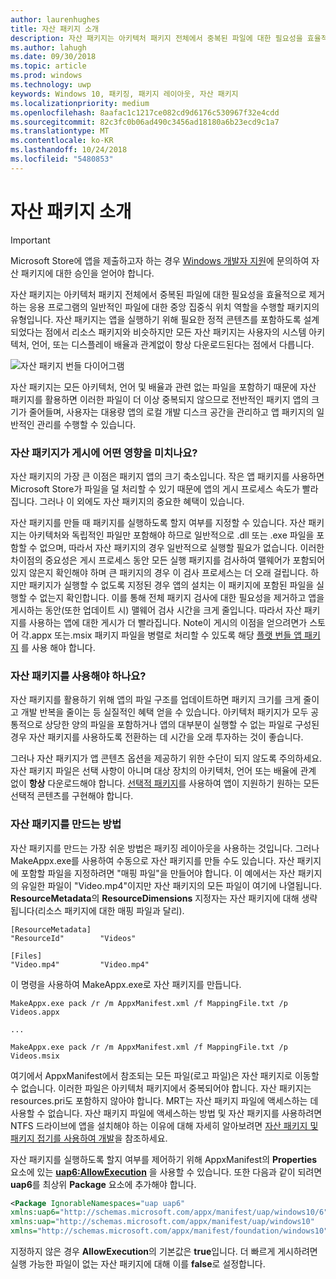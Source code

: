 ```yaml
---
author: laurenhughes
title: 자산 패키지 소개
description: 자산 패키지는 아키텍처 패키지 전체에서 중복된 파일에 대한 필요성을 효율적으로 제거하는 응용 프로그램의 일반적인 파일에 대한 중앙 집중식 위치 역할을 수행할 패키지의 유형입니다.
ms.author: lahugh
ms.date: 09/30/2018
ms.topic: article
ms.prod: windows
ms.technology: uwp
keywords: Windows 10, 패키징, 패키지 레이아웃, 자산 패키지
ms.localizationpriority: medium
ms.openlocfilehash: 8aafac1c1217ce082cd9d6176c530967f32e4cdd
ms.sourcegitcommit: 82c3fc0b06ad490c3456ad18180a6b23ecd9c1a7
ms.translationtype: MT
ms.contentlocale: ko-KR
ms.lasthandoff: 10/24/2018
ms.locfileid: "5480853"
---
```

# <a name="introduction-to-asset-packages"></a>자산 패키지 소개

> [!IMPORTANT]
> Microsoft Store에 앱을 제출하고자 하는 경우 [Windows 개발자 지원](https://developer.microsoft.com/windows/support)에 문의하여 자산 패키지에 대한 승인을 얻어야 합니다.

자산 패키지는 아키텍처 패키지 전체에서 중복된 파일에 대한 필요성을 효율적으로 제거하는 응용 프로그램의 일반적인 파일에 대한 중앙 집중식 위치 역할을 수행할 패키지의 유형입니다. 자산 패키지는 앱을 실행하기 위해 필요한 정적 콘텐츠를 포함하도록 설계되었다는 점에서 리소스 패키지와 비슷하지만 모든 자산 패키지는 사용자의 시스템 아키텍처, 언어, 또는 디스플레이 배율과 관계없이 항상 다운로드된다는 점에서 다릅니다.

![자산 패키지 번들 다이어그램](images/primary-bundle.png)

자산 패키지는 모든 아키텍처, 언어 및 배율과 관련 없는 파일을 포함하기 때문에 자산 패키지를 활용하면 이러한 파일이 더 이상 중복되지 않으므로 전반적인 패키지 앱의 크기가 줄어들며, 사용자는 대용량 앱의 로컬 개발 디스크 공간을 관리하고 앱 패키지의 일반적인 관리를 수행할 수 있습니다. 

### <a name="how-do-asset-packages-affect-publishing"></a>자산 패키지가 게시에 어떤 영향을 미치나요?
자산 패키지의 가장 큰 이점은 패키지 앱의 크기 축소입니다. 작은 앱 패키지를 사용하면 Microsoft Store가 파일을 덜 처리할 수 있기 때문에 앱의 게시 프로세스 속도가 빨라집니다. 그러나 이 외에도 자산 패키지의 중요한 혜택이 있습니다.

자산 패키지를 만들 때 패키지를 실행하도록 할지 여부를 지정할 수 있습니다. 자산 패키지는 아키텍처와 독립적인 파일만 포함해야 하므로 일반적으로 .dll 또는 .exe 파일을 포함할 수 없으며, 따라서 자산 패키지의 경우 일반적으로 실행할 필요가 없습니다. 이러한 차이점의 중요성은 게시 프로세스 동안 모든 실행 패키지를 검사하여 맬웨어가 포함되어 있지 않은지 확인해야 하며 큰 패키지의 경우 이 검사 프로세스는 더 오래 걸립니다. 하지만 패키지가 실행할 수 없도록 지정된 경우 앱의 설치는 이 패키지에 포함된 파일을 실행할 수 없는지 확인합니다. 이를 통해 전체 패키지 검사에 대한 필요성을 제거하고 앱을 게시하는 동안(또한 업데이트 시) 맬웨어 검사 시간을 크게 줄입니다. 따라서 자산 패키지를 사용하는 앱에 대한 게시가 더 빨라집니다. Note이 게시의 이점을 얻으려면가 스토어 각.appx 또는.msix 패키지 파일을 병렬로 처리할 수 있도록 해당 [플랫 번들 앱 패키지](flat-bundles.md) 를 사용 해야 합니다. 


### <a name="should-i-use-asset-packages"></a>자산 패키지를 사용해야 하나요?
자산 패키지를 활용하기 위해 앱의 파일 구조를 업데이트하면 패키지 크기를 크게 줄이고 개발 반복을 줄이는 등 실질적인 혜택 얻을 수 있습니다. 아키텍처 패키지가 모두 공통적으로 상당한 양의 파일을 포함하거나 앱의 대부분이 실행할 수 없는 파일로 구성된 경우 자산 패키지를 사용하도록 전환하는 데 시간을 오래 투자하는 것이 좋습니다.

그러나 자산 패키지가 앱 콘텐츠 옵션을 제공하기 위한 수단이 되지 않도록 주의하세요. 자산 패키지 파일은 선택 사항이 아니며 대상 장치의 아키텍처, 언어 또는 배율에 관계 없이 **항상** 다운로드해야 합니다. [선택적 패키지](optional-packages.md)를 사용하여 앱이 지원하기 원하는 모든 선택적 콘텐츠를 구현해야 합니다. 


### <a name="how-to-create-an-asset-package"></a>자산 패키지를 만드는 방법
자산 패키지를 만드는 가장 쉬운 방법은 패키징 레이아웃을 사용하는 것입니다. 그러나 MakeAppx.exe를 사용하여 수동으로 자산 패키지를 만들 수도 있습니다. 자산 패키지에 포함할 파일을 지정하려면 "매핑 파일"을 만들어야 합니다. 이 예에서는 자산 패키지의 유일한 파일이 "Video.mp4"이지만 자산 패키지의 모든 파일이 여기에 나열됩니다. **ResourceMetadata**의 **ResourceDimensions** 지정자는 자산 패키지에 대해 생략됩니다(리소스 패키지에 대한 매핑 파일과 달리).

```example 
[ResourceMetadata]
"ResourceId"        "Videos"

[Files]
"Video.mp4"         "Video.mp4"
```

이 명령을 사용하여 MakeAppx.exe로 자산 패키지를 만듭니다. 

```syntax 
MakeAppx.exe pack /r /m AppxManifest.xml /f MappingFile.txt /p Videos.appx

...

MakeAppx.exe pack /r /m AppxManifest.xml /f MappingFile.txt /p Videos.msix

```
여기에서 AppxManifest에서 참조되는 모든 파일(로고 파일)은 자산 패키지로 이동할 수 없습니다. 이러한 파일은 아키텍처 패키지에서 중복되어야 합니다. 자산 패키지는 resources.pri도 포함하지 않아야 합니다. MRT는 자산 패키지 파일에 액세스하는 데 사용할 수 없습니다. 자산 패키지 파일에 액세스하는 방법 및 자산 패키지를 사용하려면 NTFS 드라이브에 앱을 설치해야 하는 이유에 대해 자세히 알아보려면 [자산 패키지 및 패키지 접기를 사용하여 개발](Package-Folding.md)을 참조하세요.

자산 패키지를 실행하도록 할지 여부를 제어하기 위해 AppxManifest의 **Properties** 요소에 있는 **[uap6:AllowExecution](https://docs.microsoft.com/uwp/schemas/appxpackage/uapmanifestschema/element-uap6-allowexecution)** 을 사용할 수 있습니다. 또한 다음과 같이 되려면 **uap6**를 최상위 **Package** 요소에 추가해야 합니다. 

```XML
<Package IgnorableNamespaces="uap uap6" 
xmlns:uap6="http://schemas.microsoft.com/appx/manifest/uap/windows10/6" 
xmlns:uap="http://schemas.microsoft.com/appx/manifest/uap/windows10" 
xmlns="http://schemas.microsoft.com/appx/manifest/foundation/windows10">
```

 지정하지 않은 경우 **AllowExecution**의 기본값은 **true**입니다. 더 빠르게 게시하려면 실행 가능한 파일이 없는 자산 패키지에 대해 이를 **false**로 설정합니다.  



